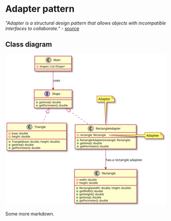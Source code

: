 # Adapter pattern

*"Adapter is a structural design pattern that allows objects with incompatible interfaces to collaborate."* - [source](https://refactoring.guru/design-patterns/adapter)

## Class diagram

<div hidden>
```
@startuml adapter
interface Shape {
    + getArea(): double
    + getPerimeter(): double
}
class Triangle implements Shape {
    - base: double
    - height: double
    + Triangle(base: double, height: double)
    + getArea(): double
    + getPerimeter(): double
}
class Rectangle {
    - width: double
    - height: double
    + Rectangle(width: double, height: double)
    + getWidth(): double
    + getHeight(): double
    + getArea(): double
    + getPerimeter(): double
}
class RectangleAdapter implements Shape {
    - rectangle: Rectangle
    + RectangleAdapter(rectangle: Rectangle)
    + getArea(): double
    + getPerimeter(): double
}
note top of RectangleAdapter : Adapter
note right of RectangleAdapter::rectangle
  Adaptee
end note
class Main {
    - shapes: List<Shape>
}
RectangleAdapter --> Rectangle : "has-a rectangle adaptee"
Main --> Shape : uses
@enduml
```
</div>

![test](adapter.svg)

Some more markdown.